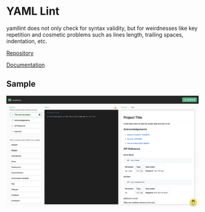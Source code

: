 # YAML Lint

yamllint does not only check for syntax validity, but for weirdnesses like key repetition and cosmetic problems such as lines length, trailing spaces, indentation, etc.

[Repository](https://github.com/adrienverge/yamllint)

[Documentation](https://yamllint.readthedocs.io/)

## Sample

![Yaml Lint](/docs/img/readme.so.png)
